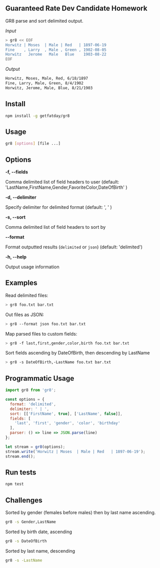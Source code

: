 Guaranteed Rate Dev Candidate Homework
--------------------------------------

GR8 parse and sort delimited output.

*Input*

```sh
> gr8 << EOF
Horwitz | Moses  | Male | Red   | 1897-06-19
Fine    , Larry  , Male , Green , 1902-08-05
Horwitz   Jerome   Male   Blue    1903-08-22
EOF
```

*Output*

```sh
Horwitz, Moses, Male, Red, 6/18/1897
Fine, Larry, Male, Green, 8/4/1902
Horwitz, Jerome, Male, Blue, 8/21/1903
```

## Install

```sh
npm install -g getfatday/gr8
```

## Usage

```sh
gr8 [options] [file ...]
```

## Options

**-f, --fields**

Comma delimited list of field headers to user
(default: 'LastName,FirstName,Gender,FavoriteColor,DateOfBirth' )

**-d, --delimiter**

Specify delimiter for delimited format
(default: ', ' )

**-s, --sort**

Comma delimited list of field headers to sort by

**--format**

Format outputted results (`delimited` or `json`)
(default: 'delimited')

**-h, --help**

Output usage information

## Examples

Read delimited files:

```sh
> gr8 foo.txt bar.txt
```

Out files as JSON:

```sh
> gr8 --format json foo.txt bar.txt
```

Map parsed files to custom fields:

```sh
> gr8 -f last,first,gender,color,birth foo.txt bar.txt
```

Sort fields ascending by DateOfBirth, then descending by LastName

```sh
> gr8 -s DateOfBirth,-LastName foo.txt bar.txt
```

## Programmatic Usage

```js
import gr8 from 'gr8';

const options = {
  format: 'delimited',
  delimiter: ' | ',
  sort: [['FirstName', true], ['LastName', false]],
  fields: [
    'last', 'first', 'gender', 'color', 'birthday'
  ],
  parser: () => line => JSON.parse(line)
};

let stream = gr8(options);
stream.write('Horwitz | Moses  | Male | Red   | 1897-06-19');
stream.end();
```

## Run tests

```sh
npm test
```

## Challenges

Sorted by gender (females before males) then by last name ascending.

```sh
gr8 -s Gender,LastName
```

Sorted by birth date, ascending

```sh
gr8 -s DateOfBirth
```

Sorted by last name, descending

```sh
gr8 -s -LastName
```
